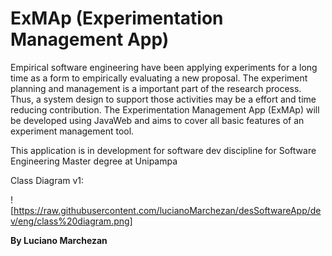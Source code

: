 # ExMAp (Experimentation Management App)

Empirical software engineering have been applying experiments for a long time as a form to empirically evaluating  a new proposal. The experiment planning and management is a important part of the research process. Thus, a system design to support those activities may be a effort and time reducing contribution. The Experimentation Management App (ExMAp) will be developed using JavaWeb and aims to cover all basic features of an experiment management tool.

This application is in development for software dev discipline for Software Engineering Master degree at Unipampa

Class Diagram v1:

![https://raw.githubusercontent.com/lucianoMarchezan/desSoftwareApp/dev/eng/class%20diagram.png]

**By Luciano Marchezan**
